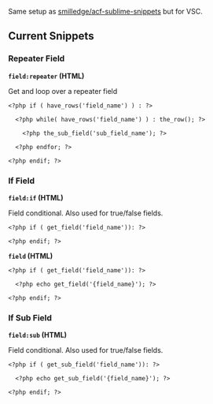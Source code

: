 Same setup as [smilledge/acf-sublime-snippets](https://github.com/smilledge/acf-sublime-snippets) but for VSC.

## Current Snippets

### Repeater Field

**`field:repeater` (HTML)**

Get and loop over a repeater field

```
<?php if ( have_rows('field_name') ) : ?>

  <?php while( have_rows('field_name') ) : the_row(); ?>

    <?php the_sub_field('sub_field_name'); ?>

  <?php endfor; ?>

<?php endif; ?>
```
### If Field

**`field:if` (HTML)**

Field conditional. Also used for true/false fields.

```
<?php if ( get_field('field_name')): ?>

<?php endif; ?>
```

**`field` (HTML)**

```
<?php if ( get_field('field_name')): ?>

  <?php echo get_field('{field_name}'); ?>
  
<?php endif; ?>
```

### If Sub Field

**`field:sub` (HTML)**

Field conditional. Also used for true/false fields.

```
<?php if ( get_sub_field('field_name')): ?>

  <?php echo get_sub_field('{field_name}'); ?>
  
<?php endif; ?>
```